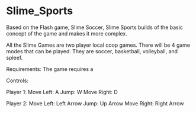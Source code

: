 # Slime_Sports
Based on the Flash game, Slime Soccer, Slime Sports builds of the basic concept of the game and makes it more complex.

All the Slime Games are two player local coop games. There will be 4 game modes that can be played. They are soccer, basketball, volleyball, and spleef.

Requirements:
The game requires a 

Controls:

Player 1:
Move Left: A
Jump: W
Move Right: D

Player 2:
Move Left: Left Arrow
Jump: Up Arrow
Move Right: Right Arrow

